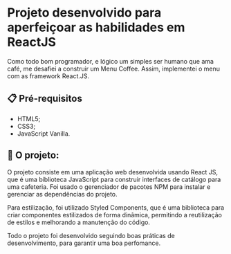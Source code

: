 # Projeto desenvolvido para aperfeiçoar as habilidades em ReactJS
Como todo bom programador, e lógico um simples ser humano que ama café, me desafiei a construir um Menu Coffee. Assim, implementei o menu com as framework React.JS. 

## 📋 Pré-requisitos
* HTML5;
* CSS3;
* JavaScript Vanilla.

## 🚀 O projeto:
O projeto consiste em uma aplicação web desenvolvida usando React JS, que é uma biblioteca JavaScript para construir interfaces de catálogo para uma cafeteria. Foi usado o gerenciador de pacotes NPM para instalar e gerenciar as dependências do projeto.

Para estilização, foi utilizado Styled Components, que é uma biblioteca para criar componentes estilizados de forma dinâmica, permitindo a reutilização de estilos e melhorando a manutenção do código.

Todo o projeto foi desenvolvido seguindo boas práticas de desenvolvimento, para garantir uma boa perfomance.